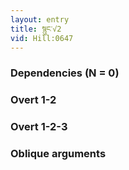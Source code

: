 ```yaml
---
layout: entry
title: སྙུང་√2
vid: Hill:0647
---
```

### Dependencies (N = 0)


### Overt 1-2


### Overt 1-2-3


### Oblique arguments
